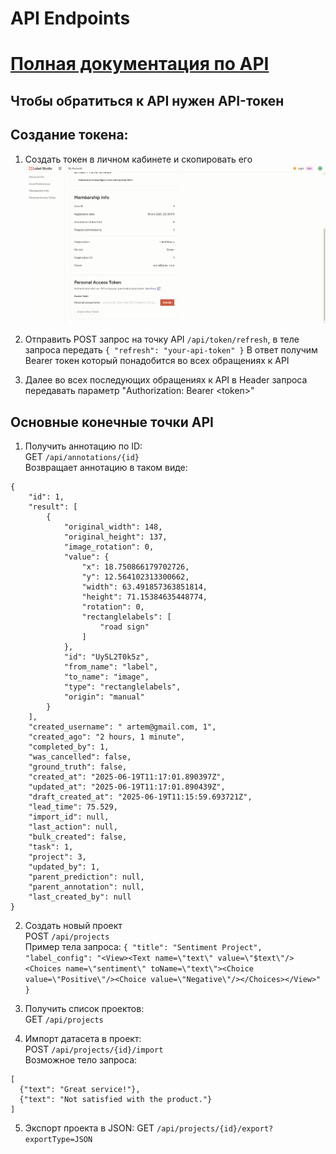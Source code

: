 # API Endpoints

# [Полная документация по API](https://api.labelstud.io/api-reference/api-reference/) 
## Чтобы обратиться к API нужен API-токен

## Создание токена:

1. Создать токен в личном кабинете и скопировать его
![token](../../imgs/api%20token.png)

2. Отправить POST запрос на точку API `/api/token/refresh`, в теле запроса передать  ```{
  "refresh": "your-api-token"
}``` В ответ получим Bearer токен который понадобится во всех обращениях к API

3. Далее во всех последующих обращениях к API в Header запроса передавать параметр "Authorization: Bearer \<token\>"

## Основные конечные точки API

1. Получить аннотацию по ID:  
GET `/api/annotations/{id}`  
Возвращает аннотацию в таком виде:  
```
{
    "id": 1,
    "result": [
        {
            "original_width": 148,
            "original_height": 137,
            "image_rotation": 0,
            "value": {
                "x": 18.750866179702726,
                "y": 12.564102313300662,
                "width": 63.491857363851814,
                "height": 71.15384635448774,
                "rotation": 0,
                "rectanglelabels": [
                    "road sign"
                ]
            },
            "id": "Uy5L2T0k5z",
            "from_name": "label",
            "to_name": "image",
            "type": "rectanglelabels",
            "origin": "manual"
        }
    ],
    "created_username": " artem@gmail.com, 1",
    "created_ago": "2 hours, 1 minute",
    "completed_by": 1,
    "was_cancelled": false,
    "ground_truth": false,
    "created_at": "2025-06-19T11:17:01.890397Z",
    "updated_at": "2025-06-19T11:17:01.890439Z",
    "draft_created_at": "2025-06-19T11:15:59.693721Z",
    "lead_time": 75.529,
    "import_id": null,
    "last_action": null,
    "bulk_created": false,
    "task": 1,
    "project": 3,
    "updated_by": 1,
    "parent_prediction": null,
    "parent_annotation": null,
    "last_created_by": null
}
```

2. Создать новый проект  
POST `/api/projects`  
Пример тела запроса: ```{
  "title": "Sentiment Project",
  "label_config": "<View><Text name=\"text\" value=\"$text\"/><Choices name=\"sentiment\" toName=\"text\"><Choice value=\"Positive\"/><Choice value=\"Negative\"/></Choices></View>"
}```

3. Получить список проектов:  
GET `/api/projects`  

4. Импорт датасета в проект:  
POST `/api/projects/{id}/import`  
Возможное тело запроса:  
```
[
  {"text": "Great service!"},
  {"text": "Not satisfied with the product."}
]
```  

5. Экспорт проекта в JSON:
GET `/api/projects/{id}/export?exportType=JSON`  
